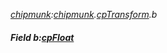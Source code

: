 _[chipmunk](../../modules/chipmunk/chipmunk-module.md):[chipmunk](../../modules/chipmunk/chipmunk-module.md).[cpTransform](../../modules/chipmunk/chipmunk-cptransform.md).b_
##### Field b:[cpFloat](../../modules/chipmunk/chipmunk-cpfloat.md)
